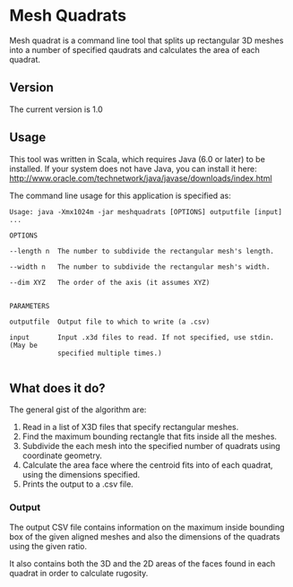# Mesh Quadrats

Mesh quadrat is a command line tool that splits up rectangular 3D meshes into a number of specified qaudrats and calculates the area of each quadrat.


## Version

The current version is 1.0

## Usage

This tool was written in Scala, which requires Java (6.0 or later) to be installed. If your system does not have Java, 
you can install it here: http://www.oracle.com/technetwork/java/javase/downloads/index.html

The command line usage for this application is specified as:

```
Usage: java -Xmx1024m -jar meshquadrats [OPTIONS] outputfile [input] ...

OPTIONS

--length n  The number to subdivide the rectangular mesh's length.

--width n   The number to subdivide the rectangular mesh's width.

--dim XYZ   The order of the axis (it assumes XYZ)


PARAMETERS

outputfile  Output file to which to write (a .csv)

input       Input .x3d files to read. If not specified, use stdin. (May be
            specified multiple times.)
            
```

## What does it do?
The general gist of the algorithm are:  
1. Read in a list of X3D files that specify rectangular meshes.    
2. Find the maximum bounding rectangle that fits inside all the meshes.  
3. Subdivide the each mesh into the specified number of quadrats using coordinate geometry.  
4. Calculate the area face where the centroid fits into of each quadrat, using the dimensions specified.  
5. Prints the output to a .csv file.  

### Output 
The output CSV file contains information on the maximum inside bounding box of the given aligned meshes and
also the dimensions of the quadrats using the given ratio.  
  
It also contains both the 3D and the 2D areas of the faces found in each quadrat in order to calculate rugosity.

